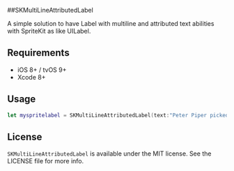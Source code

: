 ##SKMultiLineAttributedLabel

A simple solution to have Label with multiline and attributed text abilities with SpriteKit as like UILabel.

## Requirements

- iOS 8+ / tvOS 9+
- Xcode 8+

## Usage
```swift
let myspritelabel = SKMultiLineAttributedLabel(text:"Peter Piper picked a peck of pickled pepper", width: 500, height: 700, color: UIColor.clear)
```
## License
`SKMultiLineAttributedLabel` is available under the MIT license. See the LICENSE file for more info.
